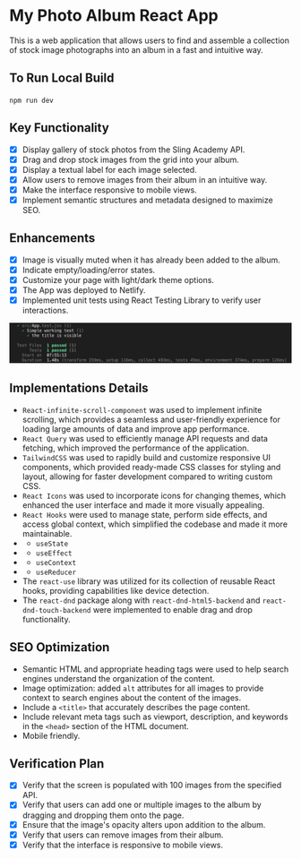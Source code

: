 # My Photo Album React App

This is a web application that allows users to find and assemble a collection of stock image photographs into an album in a fast and intuitive way.

## To Run Local Build
`npm run dev`

## Key Functionality
- [x] Display gallery of stock photos from the Sling Academy API.
- [x] Drag and drop stock images from the grid into your album.
- [x] Display a textual label for each image selected.
- [x] Allow users to remove images from their album in an intuitive way.
- [x] Make the interface responsive to mobile views.
- [x] Implement semantic structures and metadata designed to maximize SEO.

## Enhancements
- [x] Image is visually muted when it has already been added to the album.
- [x] Indicate empty/loading/error states.
- [x] Customize your page with light/dark theme options.
- [x] The App was deployed to Netlify.
- [x] Implemented unit tests using React Testing Library to verify user interactions.

![Screenshot](src/assets/rtl-test.png)

## Implementations Details
- `React-infinite-scroll-component` was used to implement infinite scrolling, which provides a seamless and user-friendly experience for loading large amounts of data and improve app performance.
- `React Query` was used to efficiently manage API requests and data fetching, which improved the performance of the application.
- `TailwindCSS` was used to rapidly build and customize responsive UI components, which provided ready-made CSS classes for styling and layout, allowing for faster development compared to writing custom CSS.
- `React Icons` was used to incorporate icons for changing themes, which enhanced the user interface and made it more visually appealing.
- `React Hooks` were used to manage state, perform side effects, and access global context, which simplified the codebase and made it more maintainable.
- - `useState`
- - `useEffect`
- - `useContext` 
- - `useReducer`
- The `react-use` library was utilized for its collection of reusable React hooks, providing capabilities like device detection.
- The `react-dnd` package along with `react-dnd-html5-backend` and `react-dnd-touch-backend` were implemented to enable drag and drop functionality.

## SEO Optimization
- Semantic HTML and appropriate heading tags were used to help search engines understand the organization of the content.
- Image optimization: added `alt` attributes for all images to provide context to search engines about the content of the images.
- Include a `<title>` that accurately describes the page content.
- Include relevant meta tags such as viewport, description, and keywords in the `<head>` section of the HTML document. 
- Mobile friendly.

## Verification Plan
- [x] Verify that the screen is populated with 100 images from the specified API.
- [x] Verify that users can add one or multiple images to the album by dragging and dropping them onto the page.
- [x] Ensure that the image's opacity alters upon addition to the album.
- [x] Verify that users can remove images from their album.
- [x] Verify that the interface is responsive to mobile views.
